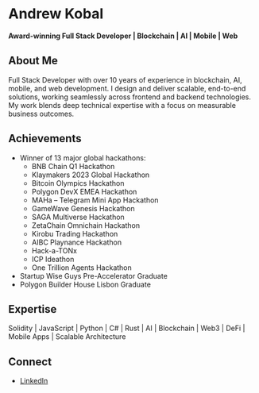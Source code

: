 # Andrew Kobal

**Award-winning Full Stack Developer | Blockchain | AI | Mobile | Web**


## About Me
Full Stack Developer with over 10 years of experience in blockchain, AI, mobile, and web development. I design and deliver scalable, end-to-end solutions, working seamlessly across frontend and backend technologies. My work blends deep technical expertise with a focus on measurable business outcomes.


## Achievements
- Winner of 13 major global hackathons:
  - BNB Chain Q1 Hackathon
  - Klaymakers 2023 Global Hackathon
  - Bitcoin Olympics Hackathon
  - Polygon DevX EMEA Hackathon
  - MAHa – Telegram Mini App Hackathon
  - GameWave Genesis Hackathon
  - SAGA Multiverse Hackathon
  - ZetaChain Omnichain Hackathon
  - Kirobu Trading Hackathon
  - AIBC Playnance Hackathon
  - Hack-a-TONx
  - ICP Ideathon
  - One Trillion Agents Hackathon
- Startup Wise Guys Pre-Accelerator Graduate
- Polygon Builder House Lisbon Graduate


## Expertise
Solidity | JavaScript | Python | C# | Rust | AI | Blockchain | Web3 | DeFi | Mobile Apps | Scalable Architecture


## Connect
- [LinkedIn](https://www.linkedin.com/in/andrew-kobal/)
